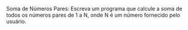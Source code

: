 Soma de Números Pares: Escreva um programa que calcule a soma de todos os números
pares de 1 a N, onde N é um número fornecido pelo usuário.
